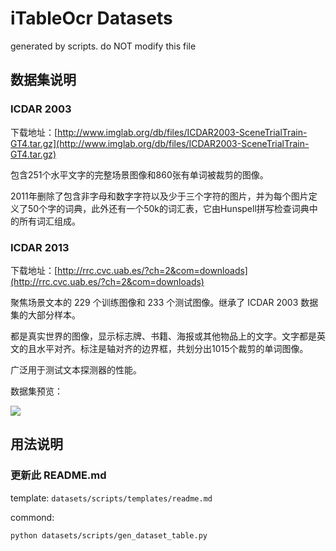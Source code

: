 # iTableOcr Datasets

generated by scripts. do NOT modify this file

## 数据集说明

### ICDAR 2003

下载地址：[http://www.imglab.org/db/files/ICDAR2003-SceneTrialTrain-GT4.tar.gz](http://www.imglab.org/db/files/ICDAR2003-SceneTrialTrain-GT4.tar.gz)

包含251个水平文字的完整场景图像和860张有单词被裁剪的图像。

2011年删除了包含非字母和数字字符以及少于三个字符的图片，并为每个图片定义了50个字的词典，此外还有一个50k的词汇表，它由Hunspell拼写检查词典中的所有词汇组成。




### ICDAR 2013

下载地址：[http://rrc.cvc.uab.es/?ch=2&com=downloads](http://rrc.cvc.uab.es/?ch=2&com=downloads)


聚焦场景文本的 229 个训练图像和 233 个测试图像。继承了 ICDAR 2003 数据集的大部分样本。

都是真实世界的图像，显示标志牌、书籍、海报或其他物品上的文字。文字都是英文的且水平对齐。标注是轴对齐的边界框，共划分出1015个裁剪的单词图像。

广泛用于测试文本探测器的性能。



数据集预览：


![](https://tva1.sinaimg.cn/large/e6c9d24egy1h3cqwd732ij20t50ew75l.jpg)

## 用法说明

### 更新此 README.md

template: `datasets/scripts/templates/readme.md`

commond:

```bash
python datasets/scripts/gen_dataset_table.py
```